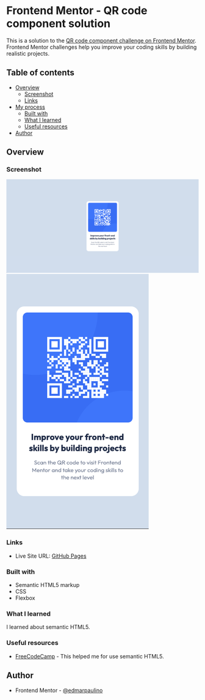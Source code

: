 # Frontend Mentor - QR code component solution

This is a solution to the [QR code component challenge on Frontend Mentor](https://www.frontendmentor.io/challenges/qr-code-component-iux_sIO_H). Frontend Mentor challenges help you improve your coding skills by building realistic projects. 

## Table of contents

- [Overview](#overview)
  - [Screenshot](#screenshot)
  - [Links](#links)
- [My process](#my-process)
  - [Built with](#built-with)
  - [What I learned](#what-i-learned)
  - [Useful resources](#useful-resources)
- [Author](#author)

## Overview

### Screenshot

![Desktop](./images/screenshot-desktop.png)
![Mobile](./images/screenshot-mobile.png)

### Links

- Live Site URL: [GitHub Pages](https://edmarpaulino.github.io/qr-code-component-solution/)

### Built with

- Semantic HTML5 markup
- CSS
- Flexbox

### What I learned

I learned about semantic HTML5.

### Useful resources

- [FreeCodeCamp](https://www.freecodecamp.org/news/semantic-html5-elements/#:~:text=Semantic%20HTML%20elements%20are%20those,content%20that%20is%20inside%20them.) - This helped me for use semantic HTML5. 

## Author

- Frontend Mentor - [@edmarpaulino](https://www.frontendmentor.io/profile/edmarpaulino)

